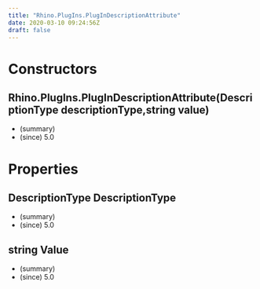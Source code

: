 ```yaml
---
title: "Rhino.PlugIns.PlugInDescriptionAttribute"
date: 2020-03-10 09:24:56Z
draft: false
---
```


# Constructors
## Rhino.PlugIns.PlugInDescriptionAttribute(DescriptionType descriptionType,string value)
- (summary) 
- (since) 5.0
# Properties
## DescriptionType DescriptionType
- (summary) 
- (since) 5.0
## string Value
- (summary) 
- (since) 5.0
